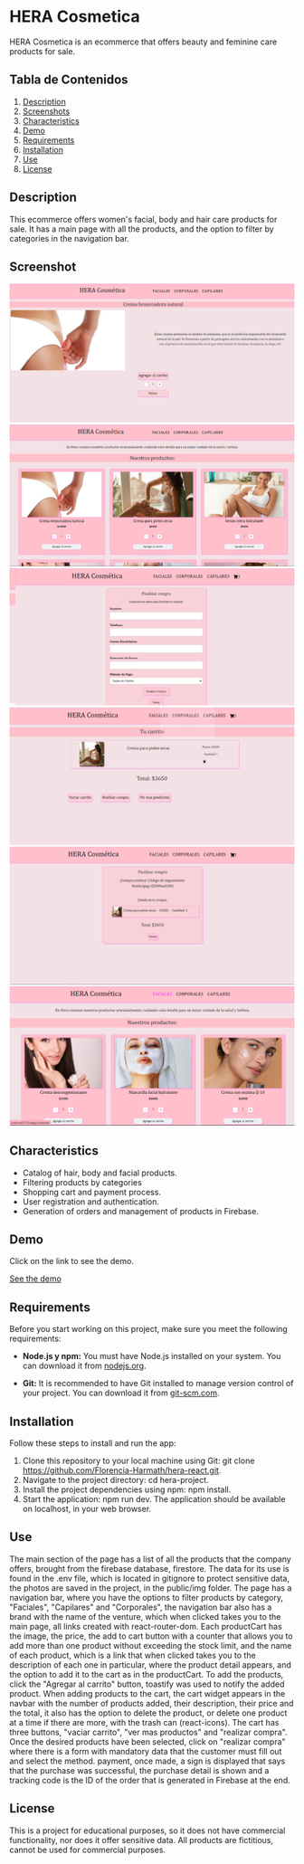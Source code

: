 # HERA Cosmetica

HERA Cosmetica is an ecommerce that offers beauty and feminine care products for sale.

## Tabla de Contenidos

1. [Description](#description)
2. [Screenshots](#screenshot)
3. [Characteristics](#characteristics)
4. [Demo](#demo)
5. [Requirements](#requirements)
6. [Installation](#installation)
7. [Use](#use)
8. [License](#license)

## Description

This ecommerce offers women's facial, body and hair care products for sale. It has a main page with all the products, and the option to filter by categories in the navigation bar.

## Screenshot

![Captura de Pantalla 1](public/img/captura-1.png)
![Captura de Pantalla 2](public/img/captura-2.png)
![Captura de Pantalla 3](public/img/captura-3.png)
![Captura de Pantalla 4](public/img/captura-4.png)
![Captura de Pantalla 5](public/img/captura-5.png)
![Captura de Pantalla 6](public/img/captura-6.png)

## Characteristics

- Catalog of hair, body and facial products.
- Filtering products by categories
- Shopping cart and payment process.
- User registration and authentication.
- Generation of orders and management of products in Firebase.

## Demo

Click on the link to see the demo.

[See the demo](public/video/demo.webm)

## Requirements

Before you start working on this project, make sure you meet the following requirements:

- **Node.js y npm:** You must have Node.js installed on your system. You can download it from [nodejs.org](https://nodejs.org/).

- **Git:** It is recommended to have Git installed to manage version control of your project. You can download it from [git-scm.com](https://git-scm.com/).


## Installation

Follow these steps to install and run the app:

1. Clone this repository to your local machine using Git: git clone https://github.com/Florencia-Harmath/hera-react.git.
2. Navigate to the project directory: cd hera-project.
3. Install the project dependencies using npm: npm install.
4. Start the application: npm run dev.
The application should be available on localhost, in your web browser.

## Use

The main section of the page has a list of all the products that the company offers, brought from the firebase database, firestore. The data for its use is found in the .env file, which is located in gitignore to protect sensitive data, the photos are saved in the project, in the public/img folder. The page has a navigation bar, where you have the options to filter products by category, "Faciales", "Capilares" and "Corporales", the navigation bar also has a brand with the name of the venture, which when clicked takes you to the main page, all links created with react-router-dom. Each productCart has the image, the price, the add to cart button with a counter that allows you to add more than one product without exceeding the stock limit, and the name of each product, which is a link that when clicked takes you to the description of each one in particular, where the product detail appears, and the option to add it to the cart as in the productCart. To add the products, click the "Agregar al carrito" button, toastify was used to notify the added product. When adding products to the cart, the cart widget appears in the navbar with the number of products added, their description, their price and the total, it also has the option to delete the product, or delete one product at a time if there are more, with the trash can (react-icons). The cart has three buttons, "vaciar carrito", "ver mas productos" and "realizar compra". Once the desired products have been selected, click on "realizar compra" where there is a form with mandatory data that the customer must fill out and select the method. payment, once made, a sign is displayed that says that the purchase was successful, the purchase detail is shown and a tracking code is the ID of the order that is generated in Firebase at the end. 


## License

This is a project for educational purposes, so it does not have commercial functionality, nor does it offer sensitive data. All products are fictitious, cannot be used for commercial purposes.

